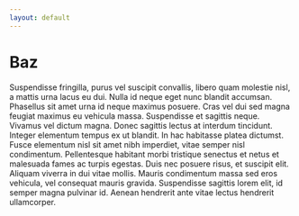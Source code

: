 ```yaml
---
layout: default
---
```


# Baz

Suspendisse fringilla, purus vel suscipit convallis, libero quam molestie nisl, a mattis urna lacus eu dui. Nulla id neque eget nunc blandit accumsan. Phasellus sit amet urna id neque maximus posuere. Cras vel dui sed magna feugiat maximus eu vehicula massa. Suspendisse et sagittis neque. Vivamus vel dictum magna. Donec sagittis lectus at interdum tincidunt. Integer elementum tempus ex ut blandit. In hac habitasse platea dictumst. Fusce elementum nisl sit amet nibh imperdiet, vitae semper nisl condimentum. Pellentesque habitant morbi tristique senectus et netus et malesuada fames ac turpis egestas. Duis nec posuere risus, et suscipit elit. Aliquam viverra in dui vitae mollis. Mauris condimentum massa sed eros vehicula, vel consequat mauris gravida. Suspendisse sagittis lorem elit, id semper magna pulvinar id. Aenean hendrerit ante vitae lectus hendrerit ullamcorper. 

